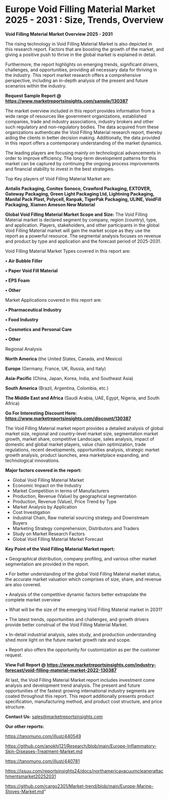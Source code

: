  # Europe Void Filling Material Market 2025 - 2031 : Size, Trends, Overview

<Strong> Void Filling Material Market Overview 2025 - 2031</strong>

The rising technology in Void Filling Material Market is also depicted in this research report. Factors that are boosting the growth of the market, and giving a positive push to thrive in the global market is explained in detail.

Furthermore, the report highlights on emerging trends, significant drivers, challenges, and opportunities, providing all necessary data for thriving in the industry. This report market research offers a comprehensive perspective, including an in-depth analysis of the present and future scenarios within the industry.

<strong>Request Sample Report @ <a href=https://www.marketreportsinsights.com/sample/130387>https://www.marketreportsinsights.com/sample/130387</a></strong>

The market overview included in this report provides information from a wide range of resources like government organizations, established companies, trade and industry associations, industry brokers and other such regulatory and non-regulatory bodies. The data acquired from these organizations authenticate the Void Filling Material research report, thereby aiding the clients in better decision making. Additionally, the data provided in this report offers a contemporary understanding of the market dynamics.

The leading players are focusing mainly on technological advancements in order to improve efficiency. The long-term development patterns for this market can be captured by continuing the ongoing process improvements and financial stability to invest in the best strategies.

Top Key players of Void Filling Material Market are:

<strong>Antalis Packaging, Conitex Sonoco, Crawford Packaging, EXTOVER, Gateway Packaging, Green Light Packaging Ltd, Lightning Packaging, Manilal Pack Plast, Polycell, Ranpak, TigerPak Packaging, ULINE, VoidFill Packaging, Xiamen Ameson New Material</strong>

<strong><b>Global Void Filling Material Market Scope and Size:</b></strong>
The Void Filling Material market is declared segment by company, region (country), type, and application. Players, stakeholders, and other participants in the global Void Filling Material market will gain the market scope as they use the report as a powerful resource. The segmental analysis focuses on revenue and product by type and application and the forecast period of 2025-2031.

Void Filling Material Market Types covered in this report are:

<strong>• Air Bubble Filler

• Paper Void Fill Material

• EPS Foam

• Other</strong>

Market Applications covered in this report are:

<strong>• Pharmaceutical Industry

• Food Industry

• Cosmetics and Personal Care

• Other</strong> 

Regional Analysis

<strong>North America</strong> (the United States, Canada, and Mexico)

<strong>Europe</strong> (Germany, France, UK, Russia, and Italy)

<strong>Asia-Pacific</strong> (China, Japan, Korea, India, and Southeast Asia)

<strong>South America</strong> (Brazil, Argentina, Colombia, etc.)

<strong>The Middle East and Africa</strong> (Saudi Arabia, UAE, Egypt, Nigeria, and South Africa)

<strong>Go For Interesting Discount Here: <a href=https://www.marketreportsinsights.com/discount/130387>https://www.marketreportsinsights.com/discount/130387</a></strong>

The Void Filling Material market report provides a detailed analysis of global market size, regional and country-level market size, segmentation market growth, market share, competitive Landscape, sales analysis, impact of domestic and global market players, value chain optimization, trade regulations, recent developments, opportunities analysis, strategic market growth analysis, product launches, area marketplace expanding, and technological innovations.

<strong><b>Major factors covered in the report:</b></strong>
<ul>
  <li>Global Void Filling Material Market </li>
  <li>Economic Impact on the Industry</li>
  <li>Market Competition in terms of Manufacturers</li>
  <li>Production, Revenue (Value) by geographical segmentation</li>
  <li>Production, Revenue (Value), Price Trend by Type</li>
  <li>Market Analysis by Application</li>
  <li>Cost Investigation</li>
  <li>Industrial Chain, Raw material sourcing strategy and Downstream Buyers</li>
  <li>Marketing Strategy comprehension, Distributors and Traders</li>
  <li>Study on Market Research Factors</li>
  <li>Global Void Filling Material Market Forecast</li>
</ul>

<strong><b>Key Point of the Void Filling Material Market report:</b></strong>

• Geographical distribution, company profiling, and various other market segmentation are provided in the report.

• For better understanding of the global Void Filling Material market status, the accurate market valuation which comprises of size, share, and revenue are also covered.

• Analysis of the competitive dynamic factors better extrapolate the complete market overview

• What will be the size of the emerging Void Filling Material market in 2031?

• The latest trends, opportunities and challenges, and growth drivers provide better construal of the Void Filling Material Market.

• In-detail industrial analysis, sales study, and production understanding shed more light on the future market growth rate and scope.

• Report also offers the opportunity for customization as per the customer request.

<strong><b>View Full Report @ <a href=https://www.marketreportsinsights.com/industry-forecast/void-filling-material-market-2022-130387>https://www.marketreportsinsights.com/industry-forecast/void-filling-material-market-2022-130387</a></b></strong>


At last, the Void Filling Material Market report includes investment come analysis and development trend analysis. The present and future opportunities of the fastest growing international industry segments are coated throughout this report. This report additionally presents product specification, manufacturing method, and product cost structure, and price structure.

<strong>Contact Us:</strong>
sales@marketreportsinsights.com

<strong>Our other reports:</strong>

<a href=https://tanomuno.com/illust/440549>https://tanomuno.com/illust/440549</a>

<a href=https://github.com/anokhi121/Research/blob/main/Europe-Inflammatory-Skin-Diseases-Treatment-Market.md>https://github.com/anokhi121/Research/blob/main/Europe-Inflammatory-Skin-Diseases-Treatment-Market.md</a>

<a href=https://tanomuno.com/illust/440781>https://tanomuno.com/illust/440781</a>

<a href=https://issuu.com/reportsinsights24/docs/northamericavacuumcleanerattachmentsmarket20252031>https://issuu.com/reportsinsights24/docs/northamericavacuumcleanerattachmentsmarket20252031</a>

<a href=https://github.com/cargo2301/Market-trend/blob/main/Europe-Marine-Stoves-Market.md>https://github.com/cargo2301/Market-trend/blob/main/Europe-Marine-Stoves-Market.md</a>"
